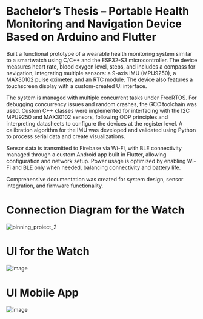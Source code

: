 # Bachelor’s Thesis – Portable Health Monitoring and Navigation Device Based on Arduino and Flutter

Built a functional prototype of a wearable health monitoring system similar to a smartwatch using C/C++ and the ESP32-S3 microcontroller. The device measures heart rate, blood oxygen level, steps, and includes a compass for navigation, integrating multiple sensors: a 9-axis IMU (MPU9250), a MAX30102 pulse oximeter, and an RTC module. The device also features a touchscreen display with a custom-created UI interface.

The system is managed with multiple concurrent tasks under FreeRTOS. For debugging concurrency issues and random crashes, the GCC toolchain was used. Custom C++ classes were implemented for interfacing with the I2C MPU9250 and MAX30102 sensors, following OOP principles and interpreting datasheets to configure the devices at the register level. A calibration algorithm for the IMU was developed and validated using Python to process serial data and create visualizations.

Sensor data is transmitted to Firebase via Wi-Fi, with BLE connectivity managed through a custom Android app built in Flutter, allowing configuration and network setup. Power usage is optimized by enabling Wi-Fi and BLE only when needed, balancing connectivity and battery life. 

Comprehensive documentation was created for system design, sensor integration, and firmware functionality.

# Connection Diagram for the Watch

![pinning_proiect_2](https://github.com/user-attachments/assets/77ffd26c-529c-4fa0-a6c6-646aebf71d60)

# UI for the Watch

![image](https://github.com/user-attachments/assets/918e2c23-8301-4bb9-ae0a-a2471fd15064)


# UI Mobile App

![image](https://github.com/user-attachments/assets/633c5f1d-4780-4616-b320-bd0f9e005896)
